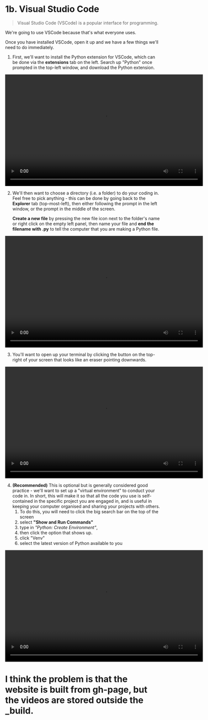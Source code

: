 # 1b. Visual Studio Code

> Visual Studio Code (VSCode) is a popular interface for programming. 

We're going to use VSCode because that's what everyone uses.

Once you have installed VSCode, open it up and we have a few things we'll need to do immediately.

1. First, we'll want to install the Python extension for VSCode, which can be done via the **extensions** tab on the left. Search up "Python" once prompted in the top-left window, and download the Python extension.

<video width="640" height="360" controls>
  <source src="videos/video1-python.mov" type="video/mov">
  Your browser does not support the video tag.
</video>

2. We'll then want to choose a directory (i.e. a folder) to do your coding in. Feel free to pick anything - this can be done by going back to the **Explorer** tab (top-most-left), then either following the prompt in the left window, or the prompt in the middle of the screen.

    **Create a new file** by pressing the new file icon next to the folder's name or right click on the empty left panel, then name your file and **end the filename with .py** to tell the computer that you are making a Python file.

<video width="640" height="360" controls>
  <source src="videos/video2-newfile.mov" type="video/mov">
  Your browser does not support the video tag.
</video>

3. You'll want to open up your terminal by clicking the button on the top-right of your screen that looks like an eraser pointing downwards. 

<video width="640" height="360" controls>
  <source src="videos/video3-helloworld.mov" type="video/mov">
  Your browser does not support the video tag.
</video>

4. **(Recommended)** This is optional but is generally considered good practice - we'll want to set up a "virtual environment" to conduct your code in. In short, this will make it so that all the code you use is self-contained in the specific project you are engaged in, and is useful in keeping your computer organised and sharing your projects with others.
    1. To do this, you will need to click the big search bar on the top of the screen
    2. select **"Show and Run Commands"**
    3. type in *"Python: Create Environment"*, 
    4. then click the option that shows up. 
    5. click "Venv" 
    6. select the latest version of Python available to you

<video width="640" height="360" controls>
  <source src="videos/video4-venv.mov" type="video/mov">
  Your browser does not support the video tag.
</video>

# I think the problem is that the website is built from gh-page, but the videos are stored outside the _build.

